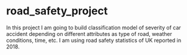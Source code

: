 # road_safety_project
In this project I am going to build classification model of severity of car accident depending on different attributes as type of road, weather conditions, time, etc. I am using road safety statistics of UK reported in 2018.
